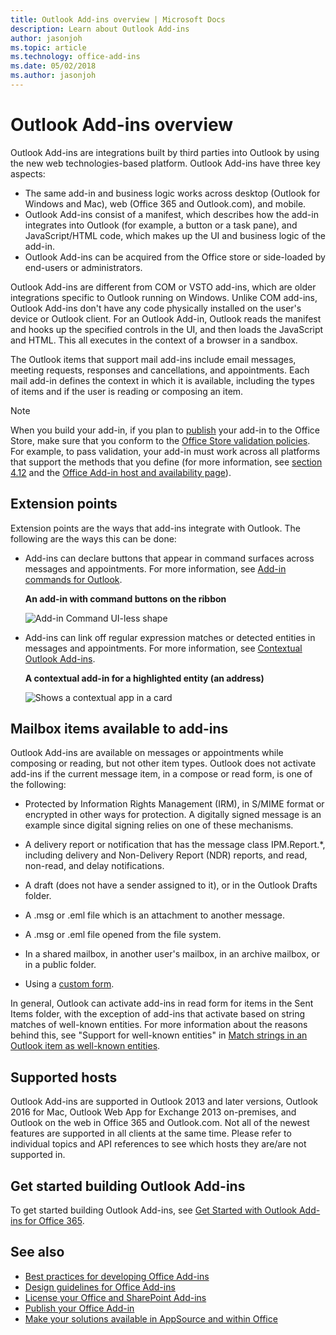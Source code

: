 ```yaml
---
title: Outlook Add-ins overview | Microsoft Docs
description: Learn about Outlook Add-ins
author: jasonjoh
ms.topic: article
ms.technology: office-add-ins
ms.date: 05/02/2018
ms.author: jasonjoh
---
```


# Outlook Add-ins overview

Outlook Add-ins are integrations built by third parties into Outlook by using the new web technologies-based platform. Outlook Add-ins have three key aspects:

- The same add-in and business logic works across desktop (Outlook for Windows and Mac), web (Office 365 and Outlook.com), and mobile.
-  Outlook Add-ins consist of a manifest, which describes how the add-in integrates into Outlook (for example, a button or a task pane), and JavaScript/HTML code, which makes up the UI and business logic of the add-in.
- Outlook Add-ins can be acquired from the Office store or side-loaded by end-users or administrators.

Outlook Add-ins are different from COM or VSTO add-ins, which are older integrations specific to Outlook running on Windows. Unlike COM add-ins, Outlook Add-ins don't have any code physically installed on the user's device or Outlook client. For an Outlook Add-in, Outlook reads the manifest and hooks up the specified controls in the UI, and then loads the JavaScript and HTML. This all executes in the context of a browser in a sandbox.

The Outlook items that support mail add-ins include email messages, meeting requests, responses and cancellations, and appointments. Each mail add-in defines the context in which it is available, including the types of items and if the user is reading or composing an item.

> [!NOTE]
> When you build your add-in, if you plan to [publish](https://docs.microsoft.com/en-us/office/dev/add-ins/publish/publish?product=outlook) your add-in to the Office Store, make sure that you conform to the [Office Store validation policies](https://docs.microsoft.com/en-us/office/dev/store/validation-policies). For example, to pass validation, your add-in must work across all platforms that support the methods that you define (for more information, see [section 4.12](https://docs.microsoft.com/en-us/office/dev/store/validation-policies#4-apps-and-add-ins-behave-predictably) and the [Office Add-in host and availability page](https://docs.microsoft.com/en-us/office/dev/add-ins/overview/office-add-in-availability)).

## Extension points

Extension points are the ways that add-ins integrate with Outlook. The following are the ways this can be done:

- Add-ins can declare buttons that appear in command surfaces across messages and appointments. For more information, see [Add-in commands for Outlook](add-in-commands-for-outlook.md).
    
    **An add-in with command buttons on the ribbon**

    ![Add-in Command UI-less shape](images/uiless-command-shape.png)

- Add-ins can link off regular expression matches or detected entities in messages and appointments. For more information, see [Contextual Outlook Add-ins](contextual-outlook-add-ins.md).
    
    **A contextual add-in for a highlighted entity (an address)**

    ![Shows a contextual app in a card](images/contextual-window.png)


## Mailbox items available to add-ins

Outlook Add-ins are available on messages or appointments while composing or reading, but not other item types. Outlook does not activate add-ins if the current message item, in a compose or read form, is one of the following:

- Protected by Information Rights Management (IRM), in S/MIME format or encrypted in other ways for protection. A digitally signed message is an example since digital signing relies on one of these mechanisms.
    
- A delivery report or notification that has the message class IPM.Report.*, including delivery and Non-Delivery Report (NDR) reports, and read, non-read, and delay notifications.

- A draft (does not have a sender assigned to it), or in the Outlook Drafts folder.
    
- A .msg or .eml file which is an attachment to another message.
    
- A .msg or .eml file opened from the file system.

- In a shared mailbox, in another user's mailbox, in an archive mailbox, or in a public folder.

- Using a [custom form](https://support.office.com/en-us/article/Overview-of-forms-in-Outlook-CC2D2F5B-635F-4E60-95CA-6B8D91639214).
    
In general, Outlook can activate add-ins in read form for items in the Sent Items folder, with the exception of add-ins that activate based on string matches of well-known entities. For more information about the reasons behind this, see "Support for well-known entities" in [Match strings in an Outlook item as well-known entities](match-strings-in-an-item-as-well-known-entities.md).


## Supported hosts

Outlook Add-ins are supported in Outlook 2013 and later versions, Outlook 2016 for Mac, Outlook Web App for Exchange 2013 on-premises, and Outlook on the web in Office 365 and Outlook.com. Not all of the newest features are supported in all clients at the same time. Please refer to individual topics and API references to see which hosts they are/are not supported in.


## Get started building Outlook Add-ins

To get started building Outlook Add-ins, see [Get Started with Outlook Add-ins for Office 365](addin-tutorial.md).


## See also

- [Best practices for developing Office Add-ins](https://docs.microsoft.com/en-us/office/dev/add-ins/concepts/add-in-development-best-practices?product=outlook)
- [Design guidelines for Office Add-ins](https://docs.microsoft.com/en-us/office/dev/add-ins/design/add-in-design?product=outlook)
- [License your Office and SharePoint Add-ins](https://docs.microsoft.com/en-us/office/dev/store/license-your-add-ins)
- [Publish your Office Add-in](https://docs.microsoft.com/en-us/office/dev/add-ins/publish/publish?product=outlook)
- [Make your solutions available in AppSource and within Office](https://docs.microsoft.com/en-us/office/dev/store/submit-to-the-office-store)
